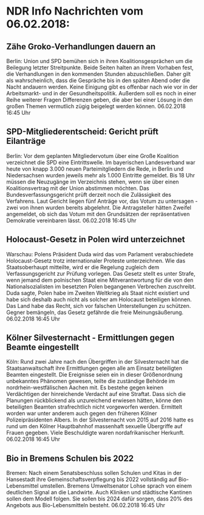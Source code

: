 # NDR Info Nachrichten vom 06.02.2018:


## Zähe Groko-Verhandlungen dauern an
Berlin: 	Union und SPD bemühen sich in ihren Koalitionsgesprächen um die Beilegung letzter Streitpunkte. Beide Seiten halten an ihrem Vorhaben fest, die Verhandlungen in den kommenden Stunden abzuschließen. Daher gilt als wahrscheinlich, dass die Gespräche bis in den späten Abend oder die Nacht andauern werden. Keine Einigung gibt es offenbar nach wie vor in der Arbeitsmarkt- und in der Gesundheitspolitik. Außerdem soll es noch in einer Reihe weiterer Fragen Differenzen geben, die aber bei einer Lösung in den großen Themen vermutlich zügig beigelegt werden können. 06.02.2018 16:45 Uhr 

## SPD-Mitgliederentscheid: Gericht prüft Eilanträge
Berlin: Vor dem geplanten Mitgliedervotum über eine Große Koalition verzeichnet die SPD eine Eintrittswelle. Im bayerischen Landesverband war heute von knapp 3.000 neuen Parteimitgliedern die Rede, in Berlin und Niedersachsen wurden jeweils mehr als 1.000 Eintritte gemeldet. Bis 18 Uhr müssen die Neuzugänge im Verzeichnis stehen, wenn sie über einen Koalitionsvertrag mit der Union abstimmen möchten. Das Bundesverfassungsgericht prüft derzeit noch die Zulässigkeit des Verfahrens. Laut Gericht liegen fünf Anträge vor, das Votum zu untersagen - zwei von ihnen wurden bereits abgelehnt. Die Antragsteller hätten Zweifel angemeldet, ob sich das Votum mit den Grundsätzen der repräsentativen Demokratie vereinbaren lässt. 06.02.2018 16:45 Uhr 

## Holocaust-Gesetz in Polen wird unterzeichnet
Warschau:	Polens Präsident Duda wird das vom Parlament verabschiedete Holocaust-Gesetz trotz internationaler Proteste unterzeichnen. Wie das Staatsoberhaupt mitteilte, wird er die Regelung zugleich dem Verfassungsgericht zur Prüfung vorlegen. Das Gesetz stellt es unter Strafe, wenn jemand dem polnischen Staat eine Mitverantwortung für die von den Nationalsozialisten im besetzten Polen begangenen Verbrechen zuschreibt. Duda sagte, Polen habe im Zweiten Weltkrieg als Staat nicht existiert und habe sich deshalb auch nicht als solcher am Holocaust beteiligen können. Das Land habe das Recht, sich vor falschen Unterstellungen zu schützen. Gegner bemängeln, das Gesetz gefährde die freie Meinungsäußerung. 06.02.2018 16:45 Uhr 

## Kölner Silvesternacht - Ermittlungen gegen Beamte eingestellt
Köln: Rund zwei Jahre nach den Übergriffen in der Silvesternacht hat die Staatsanwaltschaft ihre Ermittlungen gegen alle am Einsatz beteiligten Beamten eingestellt. Die Ereignisse seien ein in dieser Größenordnung unbekanntes Phänomen gewesen, teilte die zuständige Behörde im nordrhein-westfälischen Aachen mit. Es bestehe gegen keinen Verdächtigen der hinreichende Verdacht auf eine Straftat. Dass sich die Planungen rückblickend als unzureichend erwiesen hätten, könne den beteiligten Beamten strafrechtlich nicht vorgeworfen werden. Ermittelt worden war unter anderem auch gegen den früheren Kölner Polizeipräsidenten Albers. In der Silvesternacht von 2015 auf 2016 hatte es rund um den Kölner Hauptbahnhof massenhaft sexuelle Übergriffe auf Frauen gegeben. Viele Beschuldigte waren nordafrikanischer Herkunft. 06.02.2018 16:45 Uhr 

## Bio in Bremens Schulen bis 2022
Bremen: Nach einem Senatsbeschluss sollen Schulen und Kitas in der Hansestadt ihre Gemeinschaftsverpflegung bis 2022 vollständig auf Bio-Lebensmittel umstellen. Bremens Umweltsenator Lohse sprach von einem deutlichen Signal an die Landwirte. Auch Kliniken und städtische Kantinen sollen dem Modell folgen. Sie sollen bis 2024 dafür sorgen, dass 20% des Angebots aus Bio-Lebensmitteln besteht. 06.02.2018 16:45 Uhr 
